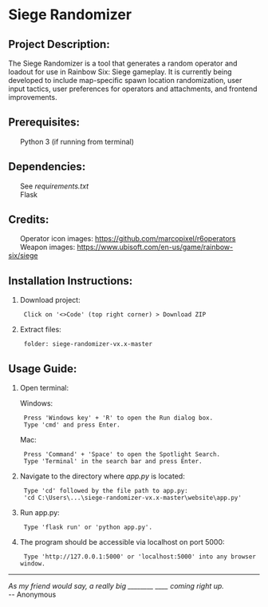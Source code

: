 # Siege Randomizer

## Project Description: 
The Siege Randomizer is a tool that generates a random operator and loadout for use in Rainbow Six: Siege gameplay. It is currently being developed to include map-specific spawn location randomization, user input tactics, user preferences for operators and attachments, and frontend improvements.

## Prerequisites: 
&nbsp;&nbsp;&nbsp;&nbsp;&nbsp;&nbsp;Python 3 (if running from terminal)

## Dependencies: 
&nbsp;&nbsp;&nbsp;&nbsp;&nbsp;&nbsp;See *requirements.txt*  
&nbsp;&nbsp;&nbsp;&nbsp;&nbsp;&nbsp;Flask

## Credits: 
&nbsp;&nbsp;&nbsp;&nbsp;&nbsp;&nbsp;Operator icon images: https://github.com/marcopixel/r6operators  
&nbsp;&nbsp;&nbsp;&nbsp;&nbsp;&nbsp;Weapon images: https://www.ubisoft.com/en-us/game/rainbow-six/siege

## Installation Instructions:
1. Download project:

		Click on '<>Code' (top right corner) > Download ZIP

2. Extract files:

		folder: siege-randomizer-vx.x-master

## Usage Guide: 
1. Open terminal: 
	
	Windows: 

		Press 'Windows key' + 'R' to open the Run dialog box.
		Type 'cmd' and press Enter.
	
	Mac: 

		Press 'Command' + 'Space' to open the Spotlight Search. 
		Type 'Terminal' in the search bar and press Enter. 

2. Navigate to the directory where *app.py* is located:

		Type 'cd' followed by the file path to app.py:
		'cd C:\Users\...\siege-randomizer-vx.x-master\website\app.py'

3. Run app.py: 

		Type 'flask run' or 'python app.py'.

4. The program should be accessible via localhost on port 5000:

		Type 'http://127.0.0.1:5000' or 'localhost:5000' into any browser window. 

---

*As my friend would say, a really big ________ ____ coming right up.*  
-- Anonymous
